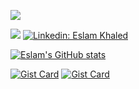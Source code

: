 <!--START_SECTION:waka-->
<!--END_SECTION:waka-->
![](https://camo.githubusercontent.com/da044eceef3d233db5a7b412c049813af02a8af0/68747470733a2f2f6d69722d73332d63646e2d63662e626568616e63652e6e65742f70726f6a6563745f6d6f64756c65732f6d61785f313230302f34666630373938363230383539332e356439613635346539326633362e676966)

![](https://komarev.com/ghpvc/?username=eslam69&color=brightgreen&style=for-the-badge	)  [![Linkedin: Eslam Khaled](https://img.shields.io/badge/-Eslam_Khaled-blue?style=flat-square&logo=Linkedin&logoColor=white&link=https://www.linkedin.com/in/eslam64/)](https://www.linkedin.com/in/eslam64/) 

[![Eslam's GitHub stats](https://github-readme-stats.vercel.app/api?username=eslam69&include_all_commits=true&show_icons=true&count_private=true&theme=tokyonight)](https://github.com/anuraghazra/github-readme-stats)

[![Gist Card](https://github-readme-stats.vercel.app/api/gist?id=6bf4bac85fd5413a75fc289280b78311)](https://gist.github.com/eslam69/6bf4bac85fd5413a75fc289280b78311)
[![Gist Card](https://github-readme-stats.vercel.app/api/gist?id=1d0931a6eb3412201126ed6b7c589973)](https://gist.github.com/eslam69/1d0931a6eb3412201126ed6b7c589973)

